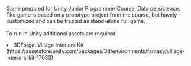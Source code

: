 Game prepared for Unity Junior Programmer Course: Data persistence.<br/>
The game is based on a prototype project from the course, but havely customized and can be treated as stand-alone full game.<br/>
<br/>
To run in Unity additional assets are required:<br/>
<lu>
<li>3DForge: Village Interiors Kit (https://assetstore.unity.com/packages/3d/environments/fantasy/village-interiors-kit-17033)</li>
</lu> 
